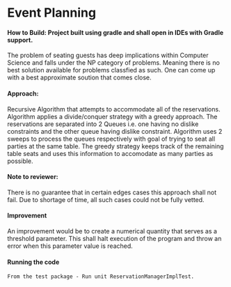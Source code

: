 # Event Planning

#### How to Build:  Project built using gradle and shall open in IDEs with Gradle support.


The problem of seating guests has deep implications within Computer Science and falls under the NP category of problems. Meaning there is no best solution available for problems classfied as such.  One can come up with a best approximate soution
that comes close.

#### Approach:  
  Recursive Algorithm that attempts to accommodate all of the reservations.
  Algorithm applies a divide/conquer strategy with a greedy approach.  The
  reservations are separated into 2 Queues i.e. one having no dislike constraints
  and the other queue having dislike constraint.  Algorithm uses 2 sweeps to
  process the queues respectively with goal of trying to seat all parties at the same table.
  The greedy strategy keeps track of the remaining table seats and uses this information to
  accomodate as many parties as possible.
  
#### Note to reviewer:
  There is no guarantee that in certain edges cases this approach shall not fail.
  Due to shortage of time, all such cases could not be fully vetted.


#### Improvement
   An improvement would be to create a numerical quantity that serves as a threshold parameter.
   This shall halt execution of the program and throw an error when this parameter value is reached.

#### Running the code
    From the test package - Run unit ReservationManagerImplTest.
  
